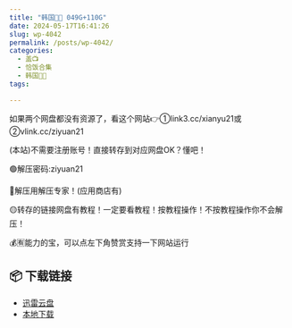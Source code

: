 ```yaml
---
title: "韩国🐷🐱 049G+110G"
date: 2024-05-17T16:41:26
slug: wp-4042
permalink: /posts/wp-4042/
categories:
  - 盖📺
  - 恰饭合集
  - 韩国🐷🐱
tags:

---
```


如果两个网盘都没有资源了，看这个网站👉①link3.cc/xianyu21或②vlink.cc/ziyuan21

(本站)不需要注册账号！直接转存到对应网盘OK？懂吧！

🟢解压密码:ziyuan21

🔵解压用解压专家！(应用商店有)

🟡转存的链接网盘有教程！一定要看教程！按教程操作！不按教程操作你不会解压！

💰🈶能力的宝，可以点左下角赞赏支持一下网站运行

## 📦 下载链接
- [迅雷云盘](https://blziyuan21.com/pay-download/4042?key=a4f6e450f8&down_id=0)
- [本地下载](https://blziyuan21.com/pay-download/4042?key=a4f6e450f8&down_id=1)

